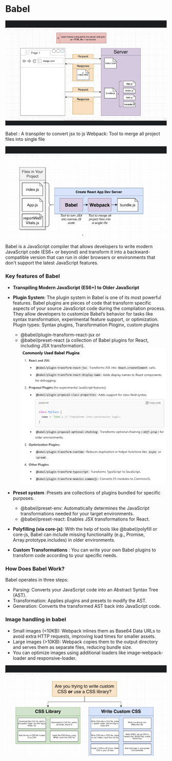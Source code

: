 # Babel

![My Image](../../images/how_react_app_fetched.png)

Babel :  A transpiler to convert jsx to js
Webpack: Tool to merge all project files into single file

![My Image](../../images/babel_webpack.png)

Babel is a JavaScript compiler that allows developers to write modern JavaScript code (ES6+ or beyond) and transform it into a backward-compatible version that can run in older browsers or environments that don't support the latest JavaScript features.

### Key features of Babel
- **Transpiling Modern JavaScript (ES6+) to Older JavaScript**
- **Plugin System**: The plugin system in Babel is one of its most powerful features. Babel plugins are pieces of code that transform specific aspects of your source JavaScript code during the compilation process. They allow developers to customize Babel’s behavior for tasks like syntax transformation, experimental feature support, or optimization.
 Plugin types: Syntax plugins, Transformation Ploginx, custom plugins

    - @babel/plugin-transform-react-jsx or
    - @babel/preset-react (a collection of Babel plugins for React, including JSX transformation).
 ![babel plugins](../../images/plugins_babel.PNG)
 - **Preset system** :Presets are collections of plugins bundled for specific purposes.
    - @babel/preset-env: Automatically determines the JavaScript transformations needed for your target environments.
    - @babel/preset-react: Enables JSX transformations for React.
- **Polyfilling (via core-js)**: With the help of tools like @babel/polyfill or core-js, Babel can include missing functionality (e.g., Promise, Array.prototype.includes) in older environments.
- **Custom Transformations** : You can write your own Babel plugins to transform code according to your specific needs.

### How Does Babel Work?
Babel operates in three steps:

- Parsing: Converts your JavaScript code into an Abstract Syntax Tree (AST).
- Transformation: Applies plugins and presets to modify the AST.
- Generation: Converts the transformed AST back into JavaScript code.

### Image handling in babel
- Small images (<10KB): Webpack inlines them as Base64 Data URLs to avoid extra HTTP requests, improving load times for smaller assets.
- Large images (>10KB): Webpack copies them to the output directory and serves them as separate files, reducing bundle size.
- You can optimize images using additional loaders like image-webpack-loader and responsive-loader.

![css](../../images/css_diff.png)

